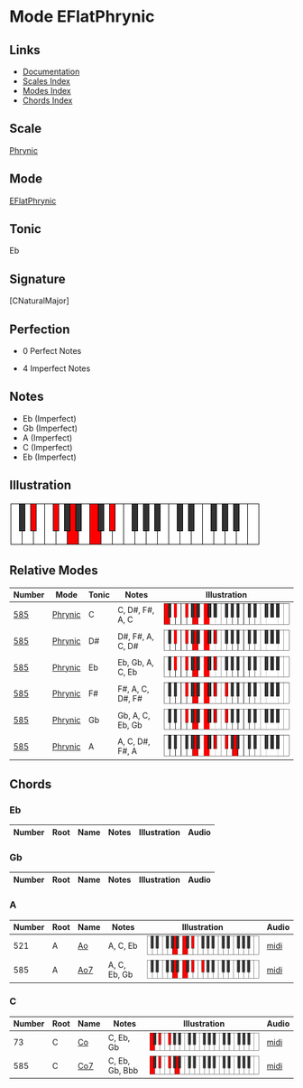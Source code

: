 # Mode EFlatPhrynic

## Links

- [Documentation](index.md)
- [Scales Index](Scales.md)
- [Modes Index](Modes.md)
- [Chords Index](Chords.md)

## Scale

[Phrynic](ScalePhrynic.md)

## Mode

[EFlatPhrynic](ModeEFlatPhrynic.md)

## Tonic

Eb

## Signature

[CNaturalMajor]

## Perfection

 - 0 Perfect Notes

 - 4 Imperfect Notes

## Notes

- Eb (Imperfect)
- Gb (Imperfect)
- A (Imperfect)
- C (Imperfect)
- Eb (Imperfect)

## Illustration

![EFlatPhrynic](ModeEFlatPhrynic.png)

## Relative Modes

| Number | Mode | Tonic | Notes | Illustration |
|--------|------|-------|-------|--------------|
| [585](https://ianring.com/musictheory/scales/585) | [Phrynic](ModePhrynic.md) | C | C, D#, F#, A, C | ![CNaturalPhrynic](ModeCNaturalPhrynic.png) |
| [585](https://ianring.com/musictheory/scales/585) | [Phrynic](ModePhrynic.md) | D# | D#, F#, A, C, D# | ![DSharpPhrynic](ModeDSharpPhrynic.png) |
| [585](https://ianring.com/musictheory/scales/585) | [Phrynic](ModePhrynic.md) | Eb | Eb, Gb, A, C, Eb | ![EFlatPhrynic](ModeEFlatPhrynic.png) |
| [585](https://ianring.com/musictheory/scales/585) | [Phrynic](ModePhrynic.md) | F# | F#, A, C, D#, F# | ![FSharpPhrynic](ModeFSharpPhrynic.png) |
| [585](https://ianring.com/musictheory/scales/585) | [Phrynic](ModePhrynic.md) | Gb | Gb, A, C, Eb, Gb | ![GFlatPhrynic](ModeGFlatPhrynic.png) |
| [585](https://ianring.com/musictheory/scales/585) | [Phrynic](ModePhrynic.md) | A | A, C, D#, F#, A | ![ANaturalPhrynic](ModeANaturalPhrynic.png) |

## Chords

### Eb

| Number | Root | Name | Notes | Illustration | Audio |
|--------|------|------|-------|--------------|-------|

### Gb

| Number | Root | Name | Notes | Illustration | Audio |
|--------|------|------|-------|--------------|-------|

### A

| Number | Root | Name | Notes | Illustration | Audio |
|--------|------|------|-------|--------------|-------|
| 521 | A | [Ao](ChordANaturalDiminished.md) | A, C, Eb | ![Ao](ChordANaturalDiminishedRootPosition.png) | [midi](ChordANaturalDiminishedRootPosition.mid) |
| 585 | A | [Ao7](ChordANaturalFullDiminishedSeventh.md) | A, C, Eb, Gb | ![Ao7](ChordANaturalFullDiminishedSeventhRootPosition.png) | [midi](ChordANaturalFullDiminishedSeventhRootPosition.mid) |

### C

| Number | Root | Name | Notes | Illustration | Audio |
|--------|------|------|-------|--------------|-------|
| 73 | C | [Co](ChordCNaturalDiminished.md) | C, Eb, Gb | ![Co](ChordCNaturalDiminishedRootPosition.png) | [midi](ChordCNaturalDiminishedRootPosition.mid) |
| 585 | C | [Co7](ChordCNaturalFullDiminishedSeventh.md) | C, Eb, Gb, Bbb | ![Co7](ChordCNaturalFullDiminishedSeventhRootPosition.png) | [midi](ChordCNaturalFullDiminishedSeventhRootPosition.mid) |

